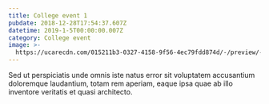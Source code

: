 ```yaml
---
title: College event 1
pubdate: 2018-12-28T17:54:37.607Z
datetime: 2019-1-5T00:00:00.007Z
category: College event
image: >-
  https://ucarecdn.com/015211b3-0327-4158-9f56-4ec79fdd874d/-/preview/-/enhance/50/
---
```

Sed ut perspiciatis unde omnis iste natus error sit voluptatem accusantium doloremque laudantium, totam rem aperiam, eaque ipsa quae ab illo inventore veritatis et quasi architecto.


